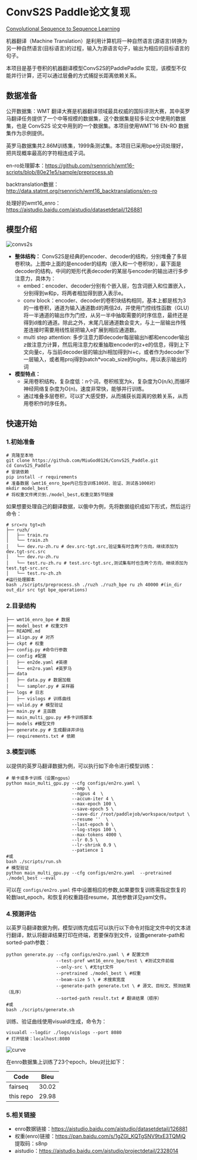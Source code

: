 # ConvS2S Paddle论文复现
[Convolutional Sequence to Sequence Learning](https://arxiv.org/abs/1705.03122)

机器翻译（Machine Translation）是利用计算机将一种自然语言(源语言)转换为另一种自然语言(目标语言)的过程，输入为源语言句子，输出为相应的目标语言的句子。

本项目是基于卷积的机器翻译模型ConvS2S的PaddlePaddle 实现，该模型不仅能并行计算，还可以通过层叠的方式捕捉长距离依赖关系。

## 数据准备

公开数据集：WMT 翻译大赛是机器翻译领域最具权威的国际评测大赛，其中英罗马翻译任务提供了一个中等规模的数据集，这个数据集是较多论文中使用的数据集，也是 ConvS2S 论文中用到的一个数据集。本项目使用WMT'16 EN-RO 数据集作为示例提供。		

英罗马数据集共2.86M训练集，1999条测试集。本项目已采用bpe分词处理好，把共现概率最高的字符相连成子词。

en-ro处理脚本：https://github.com/rsennrich/wmt16-scripts/blob/80e21e5/sample/preprocess.sh

backtranslation数据：http://data.statmt.org/rsennrich/wmt16_backtranslations/en-ro 

处理好的wmt16_enro：https://aistudio.baidu.com/aistudio/datasetdetail/126881 

## 模型介绍

![convs2s](./imgs/convs2s.png)

- **整体结构：** ConvS2S是经典的encoder、decoder的结构，分别堆叠了多层卷积块。上图中上面的是encoder的结构（嵌入和一个卷积块），最下面是decoder的结构，中间的矩形代表decoder的某层与encoder的输出进行多步注意力，具体为：
  - embed：encoder、decoder分别有个嵌入层，包含词嵌入和位置嵌入，分别得到w和p，将两者相加得到嵌入表示e。
  - conv block：encoder、decoder的卷积块结构相同，基本上都是核为3的一维卷积，通道为输入通道数d的两倍2d，并使用门控线性函数（GLU）将一半通道的输出作为门控，从另一半中抽取需要的时序信息，最终还是得到d维的通道。除此之外，末尾几层通道数会变大，与上一层输出作残差连接时需要用线性层把输入e扩展到相应通道数。
  - multi step attention: 多步注意力即decoder每层输出hi都和encoder输出z做注意力计算，然后用注意力权重抽取encoder的z+e的信息，得到上下文向量c，与当前decoder层的输出hi相加得到hi+c，或者作为decoder下一层输入，或者用proj得到batch*vocab_size的logits，用以表示输出的词
- **模型特点：**
  - 采用卷积结构，复杂度低：n个词，卷积核宽为k，复杂度为O(n/k),而循环神经网络复杂度为O(n)。速度非常快，能够并行训练。
  - 通过堆叠多层卷积，可以扩大感受野，从而捕获长距离的依赖关系，从而用卷积作时序任务。

## 快速开始

### 1.初始准备

```shell
# 克隆至本地
git clone https://github.com/MiuGod0126/ConvS2S_Paddle.git
cd ConvS2S_Paddle
# 安装依赖
pip install -r requirements
# 准备数据（wmt16_enro_bpe内已包含训练100对、验证、测试各1000对）
mkdir model_best
# 将权重文件拷贝到./model_best,权重见第5节链接
```

如果想要处理自己的翻译数据，以俄中为例，先将数据组织成如下形式，然后运行命令：

```shell
# src=ru tgt=zh
├── ruzh/
│   ├── train.ru
│   └── train.zh
│   └── dev.ru-zh.ru # dev.src-tgt.src,验证集有时含两个方向，继续添加为dev.tgt-src.src
│   └── dev.ru-zh.ru
│   └── test.ru-zh.ru # test.src-tgt.src,测试集有时也含两个方向，继续添加为test.tgt-src.src
│   └── test.ru-zh.zh  
#运行处理脚本
bash ./scripts/preprocess.sh ./ruzh ./ruzh_bpe ru zh 40000 #(in_dir out_dir src tgt bpe_operations)
```

### 2.目录结构

```
├── wmt16_enro_bpe # 数据
├── model_best # 权重文件
├── README.md
├── align.py # 对齐
├── ckpt # 权重
├── config.py #命令行参数 
├── config #配置
│   ├── en2de.yaml #英德
│   └── en2ro.yaml #英罗马
├── data
│   ├── data.py # 数据加载
│   └── sampler.py # 采样器
├── logs # 日志
│   ├── vislogs # 训练曲线 
├── valid.py # 模型验证
├── main.py # 主函数
├── main_multi_gpu.py #多卡训练脚本
├── models #模型文件
├── generate.py # 生成翻译并评估
├── requirements.txt # 依赖
```

### 3.模型训练

以提供的英罗马翻译数据为例，可以执行如下命令进行模型训练：

```shell
# 单卡或多卡训练（设置ngpus）
python main_multi_gpu.py --cfg configs/en2ro.yaml \
                         --amp \
                         --ngpus 4  \
                         --accum-iter 4 \
                         --max-epoch 100 \
                         --save-epoch 5 \
                         --save-dir /root/paddlejob/workspace/output \
                         --resume ''  \
                         --last-epoch 0 \
                         --log-steps 100 \
                         --max-tokens 4000 \
                         --lr 0.5 \
                         --lr-shrink 0.9 \
                         --patience 1
#或
bash ./scripts/run.sh
# 模型验证
python main_multi_gpu.py --cfg configs/en2ro.yaml  --pretrained ./model_best --eval
```

可以在 `configs/en2ro.yaml` 件中设置相应的参数,如果要恢复训练需指定恢复的轮数last_epoch，和恢复的权重路径resume，其他参数详见yaml文件。

### 4.预测评估

以英罗马翻译数据为例，模型训练完成后可以执行以下命令对指定文件中的文本进行翻译，默认将翻译结果打印在终端，若要保存到文件，设置generate-path和sorted-path参数：

```shell
python generate.py --cfg configs/en2ro.yaml \ # 配置文件
				   --test-pref wmt16_enro_bpe/test \ #测试文件前缀 
				   --only-src \ #无tgt文件
				   --pretrained ./model_best \ #权重
				   --beam-size 5 \ # 术搜索宽度
				   --generate-path generate.txt \ # 源文、目标文、预测结果（乱序）
				   --sorted-path result.txt # 翻译结果（顺序）
#或
bash ./scripts/generate.sh
```

训练、验证曲线使用visualdl生成，命令为：

```shell
visualdl --logdir ./logs/vislogs --port 8080
# 打开链接：localhost:8080
```

![curve](./imgs/curve.png)

在enro数据集上训练了23个epoch，bleu对比如下：

| Code      | Bleu  |
| --------- | ----- |
| fairseq   | 30.02 |
| this repo | 29.98 |

### 5.相关链接

- enro数据链接：https://aistudio.baidu.com/aistudio/datasetdetail/126881 
- 权重(enro)链接：https://pan.baidu.com/s/1gZGl_KQTgSNV9txE3TQMjQ 提取码：s8np 
- aistudio：https://aistudio.baidu.com/aistudio/projectdetail/2328014

